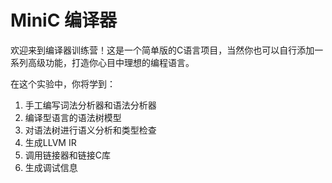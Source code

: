 # MiniC 编译器

欢迎来到编译器训练营！这是一个简单版的C语言项目，当然你也可以自行添加一系列高级功能，打造你心目中理想的编程语言。

在这个实验中，你将学到：

1. 手工编写词法分析器和语法分析器
2. 编译型语言的语法树模型
3. 对语法树进行语义分析和类型检查
4. 生成LLVM IR
5. 调用链接器和链接C库
6. 生成调试信息
